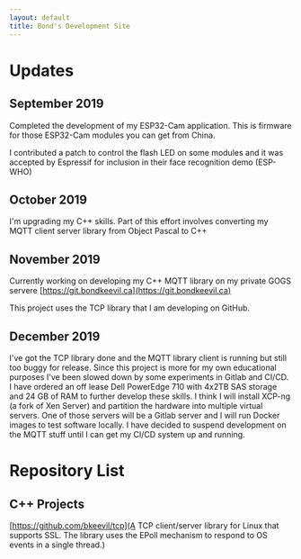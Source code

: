 ```yaml
---
layout: default
title: Bond's Development Site
---
```


# Updates

## September 2019

Completed the development of my ESP32-Cam application. This is firmware for those ESP32-Cam modules you can get from China.

I contributed a patch to control the flash LED on some modules and it was accepted by Espressif for inclusion in their face recognition demo (ESP-WHO)

## October 2019

I'm upgrading my C++ skills. Part of this effort involves converting my MQTT client server library from Object Pascal to C++

## November 2019

Currently working on developing my C++ MQTT library on my private GOGS servere [https://git.bondkeevil.ca](https://git.bondkeevil.ca)

This project uses the TCP library that I am developing on GitHub.

## December 2019 

I've got the TCP library done and the MQTT library client is running but still too buggy for release. Since this project is more for my own educational purposes I've been slowed down by some experiments in Gitlab and CI/CD. I have ordered an off lease Dell PowerEdge 710 with 4x2TB SAS storage and 24 GB of RAM to further develop these skills. I think I will install XCP-ng (a fork of Xen Server) and partition the hardware into multiple virtual servers. One of those servers will be a Gitlab server and I will run Docker images to test software locally. I have decided to suspend development on the MQTT stuff until I can get my CI/CD system up and running.

# Repository List

## C++ Projects

[https://github.com/bkeevil/tcp](A TCP client/server library for Linux that supports SSL. The library uses the EPoll mechanism to respond to OS events in a single thread.)

